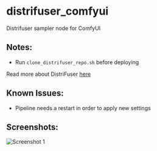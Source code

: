 # distrifuser_comfyui

Distrifuser sampler node for ComfyUI

## Notes:
- Run `clone_distrifuser_repo.sh` before deploying

Read more about DistriFuser [here](https://github.com/mit-han-lab/distrifuser)

## Known Issues:
- Pipeline needs a restart in order to apply new settings

## Screenshots:
![Screenshot 1](/!gallery/1.png?raw=true "Screenshot #1")
